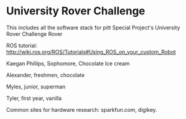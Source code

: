 # University Rover Challenge
This includes all the software stack for pitt Special Project's University Rover Challenge Rover

ROS tutorial: http://wiki.ros.org/ROS/Tutorials#Using_ROS_on_your_custom_Robot

Kaegan Phillips, Sophomore, Chocolate Ice cream

Alexander, freshmen, chocolate

Myles, junior, superman

Tyler, first year, vanilla


Common sites for hardware research: sparkfun.com, digikey.
